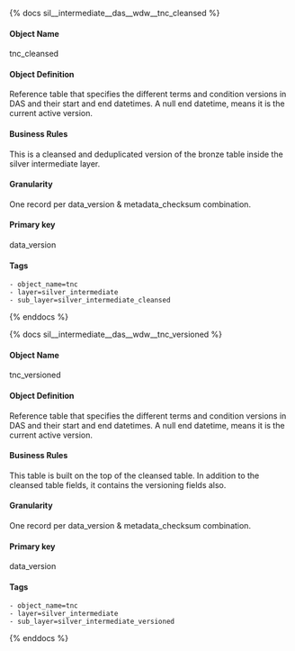{% docs sil__intermediate__das__wdw__tnc_cleansed %}

#### Object Name
tnc_cleansed

#### Object Definition
Reference table that specifies the different terms and condition versions in DAS and their start and end datetimes. A null end datetime, means it is the current active version.

#### Business Rules
This is a cleansed and deduplicated version of the bronze table inside the silver intermediate layer.

#### Granularity
One record per data_version & metadata_checksum combination.

#### Primary key
data_version

#### Tags
    - object_name=tnc
    - layer=silver_intermediate
    - sub_layer=silver_intermediate_cleansed

{% enddocs %}

{% docs sil__intermediate__das__wdw__tnc_versioned %}

#### Object Name
tnc_versioned

#### Object Definition
Reference table that specifies the different terms and condition versions in DAS and their start and end datetimes. A null end datetime, means it is the current active version.

#### Business Rules
This table is built on the top of the cleansed table. In addition to the cleansed table fields, it contains the versioning fields also.

#### Granularity
One record per data_version & metadata_checksum combination.

#### Primary key
data_version

#### Tags
    - object_name=tnc
    - layer=silver_intermediate
    - sub_layer=silver_intermediate_versioned

{% enddocs %}